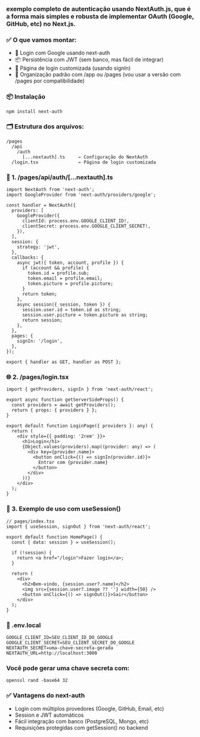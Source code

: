 ### exemplo completo de autenticação usando NextAuth.js, que é a forma mais simples e robusta de implementar OAuth (Google, GitHub, etc) no Next.js.

### ✅ O que vamos montar:

* 🔐 Login com Google usando next-auth
* 📦 Persistência com JWT (sem banco, mas fácil de integrar)
* 🧩 Página de login customizada (usando signIn)
* 📂 Organização padrão com /app ou /pages (vou usar a versão com /pages por compatibilidade)

### 📦 Instalação

```
npm install next-auth

```

### 🗂️ Estrutura dos arquivos: 

```
/pages
  /api
    /auth
      [...nextauth].ts     ← Configuração do NextAuth
  /login.tsx               ← Página de login customizada

```
### 🔐 1. /pages/api/auth/[...nextauth].ts

```
import NextAuth from 'next-auth';
import GoogleProvider from 'next-auth/providers/google';

const handler = NextAuth({
  providers: [
    GoogleProvider({
      clientId: process.env.GOOGLE_CLIENT_ID!,
      clientSecret: process.env.GOOGLE_CLIENT_SECRET!,
    }),
  ],
  session: {
    strategy: 'jwt',
  },
  callbacks: {
    async jwt({ token, account, profile }) {
      if (account && profile) {
        token.id = profile.sub;
        token.email = profile.email;
        token.picture = profile.picture;
      }
      return token;
    },
    async session({ session, token }) {
      session.user.id = token.id as string;
      session.user.picture = token.picture as string;
      return session;
    },
  },
  pages: {
    signIn: '/login',
  },
});

export { handler as GET, handler as POST };

```

### 🌐 2. /pages/login.tsx

```
import { getProviders, signIn } from 'next-auth/react';

export async function getServerSideProps() {
  const providers = await getProviders();
  return { props: { providers } };
}

export default function LoginPage({ providers }: any) {
  return (
    <div style={{ padding: '2rem' }}>
      <h1>Login</h1>
      {Object.values(providers).map((provider: any) => (
        <div key={provider.name}>
          <button onClick={() => signIn(provider.id)}>
            Entrar com {provider.name}
          </button>
        </div>
      ))}
    </div>
  );
}

```

### 🧪 3. Exemplo de uso com useSession()

```
// pages/index.tsx
import { useSession, signOut } from 'next-auth/react';

export default function HomePage() {
  const { data: session } = useSession();

  if (!session) {
    return <a href="/login">Fazer login</a>;
  }

  return (
    <div>
      <h2>Bem-vindo, {session.user?.name}</h2>
      <img src={session.user?.image ?? ''} width={50} />
      <button onClick={() => signOut()}>Sair</button>
    </div>
  );
}

```

### 📁 .env.local

```
GOOGLE_CLIENT_ID=SEU_CLIENT_ID_DO_GOOGLE
GOOGLE_CLIENT_SECRET=SEU_CLIENT_SECRET_DO_GOOGLE
NEXTAUTH_SECRET=uma-chave-secreta-gerada
NEXTAUTH_URL=http://localhost:3000

```

### Você pode gerar uma chave secreta com:

```
openssl rand -base64 32

```

### ✅ Vantagens do next-auth

* Login com múltiplos provedores (Google, GitHub, Email, etc)
* Session e JWT automáticos
* Fácil integração com banco (PostgreSQL, Mongo, etc)
* Requisições protegidas com getSession() no backend